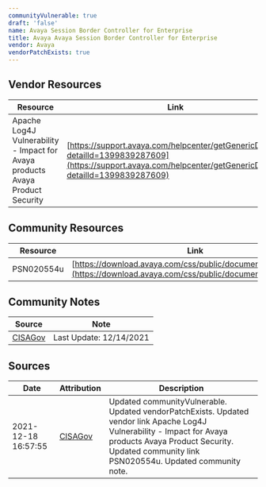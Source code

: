 ```yaml
---
communityVulnerable: true
draft: 'false'
name: Avaya Session Border Controller for Enterprise
title: Avaya Avaya Session Border Controller for Enterprise
vendor: Avaya
vendorPatchExists: true
---
```


## Vendor Resources
| Resource | Link |
| --- | --- |
| Apache Log4J Vulnerability - Impact for Avaya products Avaya Product Security | [https://support.avaya.com/helpcenter/getGenericDetails?detailId=1399839287609](https://support.avaya.com/helpcenter/getGenericDetails?detailId=1399839287609) |

## Community Resources
| Resource | Link |
| --- | --- |
| PSN020554u | [https://download.avaya.com/css/public/documents/101079394](https://download.avaya.com/css/public/documents/101079394) |

## Community Notes
| Source | Note |
| --- | --- |
| [CISAGov](https://raw.githubusercontent.com/cisagov/log4j-affected-db/develop/README.md) | Last Update: 12/14/2021 |

## Sources
| Date | Attribution | Description |
| --- | --- | --- |
| 2021-12-18 16:57:55 | [CISAGov](https://raw.githubusercontent.com/cisagov/log4j-affected-db/develop/README.md) | Updated communityVulnerable. Updated vendorPatchExists. Updated vendor link Apache Log4J Vulnerability - Impact for Avaya products Avaya Product Security. Updated community link PSN020554u. Updated community note.  |
